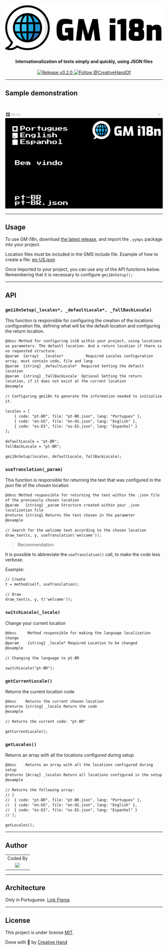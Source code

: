 
<h1 align="center">
    <img alt="GMi18n" title="#GMi18n" src="./brand.png" />
</h1>

<h4 align="center">Internationalization of texts simply and quickly, using JSON files</h4>

<p align="center">
  <a href="https://github.com/CreativeHandOficial/gm-i18n/releases/tag/v0.2.0">
    <img src="https://img.shields.io/badge/release-v0.2.0-%2348af8f" alt="Release v0.2.0">
  </a>
  <a href="https://twitter.com/intent/follow?screen_name=CreativeHandOf">
    <img src="https://img.shields.io/twitter/follow/CreativeHandOf.svg?label=Follow%20@CreativeHandOf" alt="Follow @CreativeHandOf" />
  </a>
</p>

---

## Sample demonstration

<br />

<p align="center">
    <img alt="GMi18n" title="#GMi18n" src="./gm-i18n.gif" />
</p>

---

## Usage

To use GM i18n, download [the latest release](https://github.com/CreativeHandOficial/gm-i18n/releases), and import the `.yymps` package into your project.

Location files must be included in the GMS include file. Example of how to create a file: [en-US.json](https://github.com/CreativeHandOficial/gm-i18n/blob/master/datafiles/en-US.json)

Once imported to your project, you can use any of the API functions below. Remembering that it is necessary to configure `gmi18nSetup();`

---

## API

### `gmi18nSetup(_locales*, _defaultLocale*, _fallBackLocale)`

This function is responsible for configuring the creation of the locations configuration file, defining what will be the default location and configuring the return location.

```
@desc Method for configuring in18 within your project, using locations as parameters. The default location. And a return location if there is no requested structure.
@param	{array}  _locales*		    Required Locales configuration array, must contain code, file and lang
@param	{string} _defaultLocale*  Required Setting the default location
@param	{string} _fallBackLocale  Optional Setting the return location, if it does not exist at the current location
@example

// Configuring gmi18n to generate the information needed to initialize it.

locales = [
	{ code: "pt-BR", file: "pt-BR.json", lang: "Portugues" },
	{ code: "en-US", file: "en-US.json", lang: "English" },
	{ code: "es-ES", file: "es-ES.json", lang: "Espanhol" }
];

defaultLocale = "pt-BR";
fallBackLocale = "pt-BR";

gmi18nSetup(locales, defaultLocale, fallBackLocale);
```


### `useTranslation(_param)`

This function is responsible for returning the text that was configured in the json file of the chosen location

```
@desc Method responsible for returning the text within the .json file of the previously chosen location
@param	 {string} _param Structure created within your .json localization file
@returns {string} Returns the text chosen in the parameter
@example

// Search for the welcome text according to the chosen location
draw_text(x, y, useTranslation('welcome'));
```

> Recommendation

It is possible to abbreviate the `useTranslation()` call, to make the code less verbose.

Example:

```
// Create
t = method(self, useTranslation);

// Draw
draw_text(x, y, t('welcome'));
```


### `switchLocale(_locale)`

Change your current location

```
@desc     Method responsible for making the language localization change
@param    {string} _locale* Required Location to be changed
@example

// Changing the language to pt-BR

switchLocale("pt-BR");
```

### `getCurrentLocale()`

Returns the current location code

```
@desc    Returns the current chosen location
@returns {string} _locale Return the code
@example

// Returns the current code: "pt-BR"

getCurrentLocale();
```

### `getLocales()`

Returns an array with all the locations configured during setup

```
@desc    Returns an array with all the locations configured during setup
@returns {Array} _locales Return all locations configured in the setup
@example

// Returns the following array:
// [
//  { code: "pt-BR", file: "pt-BR.json", lang: "Portugues" },
//  { code: "en-US", file: "en-US.json", lang: "English" },
//  { code: "es-ES", file: "es-ES.json", lang: "Espanhol" }
// ];

getLocales();
```


---
## Author

<div align="left">
  <table>
    <tr align="center">
      <td>Coded By</td>
    </tr>
    <tr align="center">
      <td>
        <a href="https://github.com/rbarbosa95">
          <img src="https://avatars0.githubusercontent.com/u/15218743?s=460&u=d76d008067b2ee2fe2f55db081ea78cdad461e57&v=4" width="100" />
        </a>
      </td>
    </tr>
  </table>
</div>

---

## Architecture

Only in Portuguese. [Link Figma](https://www.figma.com/file/kDefQdVCSkPiTdrzNoxQDm/GM-i18n?node-id=0%3A1)

---

## License

This project is under license [MIT](./LICENSE).

Done with 💚 by [Creative Hand](https://creativehand.com.br/)
